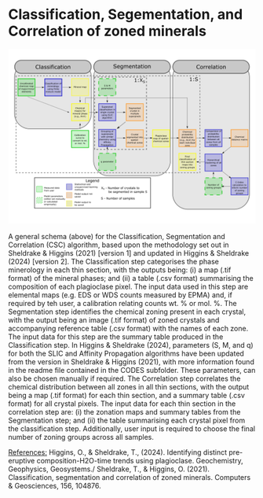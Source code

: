 # Classification, Segementation, and Correlation of zoned minerals

![CSC schema](CSC_schema.jpg)

A general schema (above) for the Classification, Segmentation and Correlation (CSC) algorithm, based upon the methodology set out in Sheldrake & Higgins (2021) [version 1] and updated in Higgins & Sheldrake (2024) [version 2]. The Classification step categorises the phase minerology in each thin section, with the outputs being: (i) a map (.tif format) of the mineral phases; and (ii) a table (.csv format) summarising the composition of each plagioclase pixel. The input data used in this step are elemental maps (e.g. EDS or WDS counts measured by EPMA) and, if required by teh user, a calibration relating counts wt. % or mol. %. The Segmentation step identifies the chemical zoning present in each crystal, with the output being an image (.tif format) of zoned crystals and accompanying reference table (.csv format) with the names of each zone. The input data for this step are the summary table produced in the Classification step. In Higgins & Sheldrake (2024), parameters (S, M, and q) for both the SLIC and Affinity Propagation algorithms have been updated from the version in Sheldrake & Higgins (2021), with more information found in the readme file contained in the CODES subfolder. These parameters, can also be chosen manually if required. The Correlation step correlates the chemical distribution between all zones in all thin sections, with the output being a map (.tif format) for each thin section, and a summary table (.csv format) for all crystal pixels. The input data for each thin section in the correlation step are: (i) the zonation maps and summary tables from the Segmentation step; and (ii) the table summarising each crystal pixel from the classification step. Additionally, user input is required to choose the final number of zoning groups across all samples.

<ins>References:</ins>
Higgins, O., & Sheldrake, T., (2024). Identifying distinct pre-eruptive composition-H2O-time trends using plagioclase. Geochemistry, Geophysics, Geosystems./
Sheldrake, T., & Higgins, O. (2021). Classification, segmentation and correlation of zoned minerals. Computers & Geosciences, 156, 104876.
